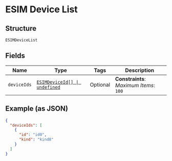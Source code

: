 
# ESIM Device List

## Structure

`ESIMDeviceList`

## Fields

| Name | Type | Tags | Description |
|  --- | --- | --- | --- |
| `deviceIds` | [`ESIMDeviceId[] \| undefined`](../../doc/models/esim-device-id.md) | Optional | **Constraints**: *Maximum Items*: `100` |

## Example (as JSON)

```json
{
  "deviceIds": [
    {
      "id": "id0",
      "kind": "kind8"
    }
  ]
}
```

